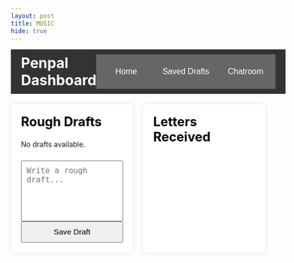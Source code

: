 ```yaml
---
layout: post
title: MUSIC
hide: true
---
```


<meta charset="UTF-8">
<meta name="viewport" content="width=device-width, initial-scale=1.0">
<title>Penpal Dashboard</title>
<style>
    /* body {
        font-family: Arial, sans-serif;
        display: flex;
        flex-direction: column;
        align-items: center;
        background-color: #f0f4f8;
        margin: 0;
        padding: 20px;
    } */
    .navbar {
        width: 100%;
        max-width: 1200px;
        display: flex;
        justify-content: space-between;
        margin-bottom: 20px;
        background-color: #333;
        padding: 10px 20px;
        color: white;
    }
    .navbar h1 {
        margin: 0;
    }
    .navbar button {
        padding: 10px;
        font-size: 16px;
        background-color: #666;
        border: none;
        color: white;
        cursor: pointer;
    }
    .navbar button:hover {
        background-color: #444;
    }
    .dashboard {
        display: flex;
        width: 100%;
        max-width: 1200px;
        justify-content: space-between;
        gap: 20px;
    }
    .section {
        flex: 1;
        padding: 20px;
        background-color: white;
        box-shadow: 0 0 10px rgba(0, 0, 0, 0.1);
        border-radius: 8px;
        max-height: 400px;
        overflow-y: auto;
    }
    .section h2 {
        margin-top: 0;
        font-size: 1.8em;
        color: black;
    }
    .draft, .letter {
        border: 1px solid #ddd;
        padding: 10px;
        margin: 10px 0;
        border-radius: 4px;
        font-size: 1.1em;
        color: black;
        display: flex;
        align-items: center;
        justify-content: space-between;
    }
    .draft span {
        flex-grow: 1;
        overflow: hidden;
        white-space: nowrap;
        text-overflow: ellipsis;
        margin-right: 10px; /* Add some space between text and delete button */
    }
    .delete-btn {
        background-color: #ff4d4d;
        border: none;
        color: white;
        padding: 4px 6px; /* Smaller padding for a smaller button */
        font-size: 0.8em; /* Smaller font size */
        cursor: pointer;
        border-radius: 4px;
        height: 28px; /* Standard button height */
        width: 28px; /* Standard button width */
    }
    .delete-btn:hover {
        background-color: #ff1a1a;
    }
    textarea {
        width: 100%;
        padding: 10px;
        font-size: 1.1em;
        height: 120px;
        resize: none;
        margin-top: 10px;
    }
    button {
        padding: 10px;
        width: 100%;
        font-size: 1.1em;
        cursor: pointer;
    }
</style>

<div class="navbar">
    <h1>Penpal Dashboard</h1>
    <button onclick="goHome()">Home</button>
    <button onclick="viewSavedDrafts()">Saved Drafts</button>
    <button onclick="chat()">Chatroom</button>
</div>

<div class="dashboard">
    <div class="section" id="roughDraftsSection">
        <h2>Rough Drafts</h2>
        <div id="drafts">
            <p>No drafts available.</p>
        </div>
        <textarea id="draftInput" placeholder="Write a rough draft..."></textarea>
        <button onclick="saveDraft()">Save Draft</button>
    </div>
    <div class="section" id="lettersReceivedSection">
        <h2>Letters Received</h2>
        <div id="letters">
            <!-- <div class="letter">Letter 1: Hello! Hope you're doing well!</div>
            <div class="letter">Letter 2: Looking forward to your reply!</div> -->
        </div>
    </div>
</div>

<script>
    let drafts = JSON.parse(localStorage.getItem("savedDrafts")) || [];

    function goHome() {
        // alert("Going back to home...");
        window.location.href = "{{site.baseurl}}/"
    }

    function viewSavedDrafts() {
        const draftsDiv = document.getElementById("drafts");
        draftsDiv.innerHTML = '';

        if (drafts.length === 0) {
            draftsDiv.innerHTML = '<p>No saved drafts available.</p>';
            return;
        }

        drafts.forEach((draft, index) => {
            const draftElement = document.createElement("div");
            draftElement.className = "draft";
            draftElement.innerHTML = `
                <span>Saved Draft ${index + 1}: ${draft}</span>
                <button class="delete-btn" onclick="deleteDraft(${index})">X</button>
            `;
            draftsDiv.appendChild(draftElement);
        });
    }

    function saveDraft() {
        const draftInput = document.getElementById("draftInput").value;
        if (draftInput) {
            drafts.push(draftInput);
            localStorage.setItem("savedDrafts", JSON.stringify(drafts));
            document.getElementById("draftInput").value = '';
            displayDrafts();
        } else {
            alert("Draft cannot be empty!");
        }
    }

    function displayDrafts() {
        const draftsDiv = document.getElementById("drafts");
        draftsDiv.innerHTML = '';

        drafts.forEach((draft, index) => {
            const draftElement = document.createElement("div");
            draftElement.className = "draft";
            draftElement.innerHTML = `
                <span>Draft ${index + 1}: ${draft}</span>
                <button class="delete-btn" onclick="deleteDraft(${index})">X</button>
            `;
            draftsDiv.appendChild(draftElement);
        });
    }

    function deleteDraft(index) {
        drafts.splice(index, 1);
        localStorage.setItem("savedDrafts", JSON.stringify(drafts));
        displayDrafts();
    }

    displayDrafts();
</script>
